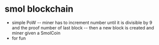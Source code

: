 # smol blockchain

- simple PoW
  -- miner has to increment number until it is divisible by 9 and the proof number of last block
  -- then a new block is created and miner given a SmolCoin
- for fun
